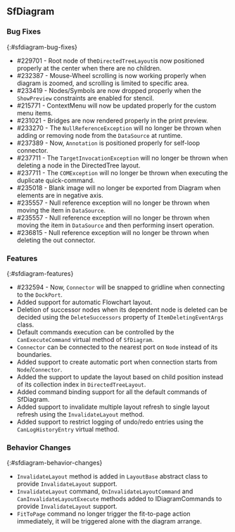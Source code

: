 ## SfDiagram

### Bug Fixes
{:#sfdiagram-bug-fixes}

* \#229701 - Root node of the`DirectedTreeLayout`is now positioned properly at the center when there are no children.
* \#232387 - Mouse-Wheel scrolling is now working properly when diagram is zoomed, and scrolling is limited to specific area.
* \#233419 - Nodes/Symbols are now dropped properly when the `ShowPreview` constraints are enabled for stencil.
* \#215771 - ContextMenu will now be updated properly for the custom menu items.
* \#231021 - Bridges are now rendered properly in the print preview.
* \#233270 - The `NullReferenceException` will no longer be thrown when adding or removing node from the `DataSource` at runtime.
* \#237389 - Now, `Annotation` is positioned properly for self-loop connector.
* \#237711 - The `TargetInvocationException` will no longer be thrown when deleting a node in the DirectedTree layout.
* \#237711 - The `COMException` will no longer be thrown when executing the duplicate quick-command.
* \#235018 - Blank image will no longer be exported from Diagram when elements are in negative axis.
* \#235557 - Null reference exception will no longer be thrown when moving the item in `DataSource`.
* \#235557 - Null reference exception will no longer be thrown when moving the item in `DataSource` and then performing insert operation.
* \#236815 - Null reference exception will no longer be thrown when deleting the out connector.

### Features
{:#sfdiagram-features}

* \#232594 - Now, `Connector` will be snapped to gridline when connecting to the `DockPort`.
* Added support for automatic Flowchart layout.
* Deletion of successor nodes when its dependent node is deleted can be decided using the `DeleteSuccessors` property of `ItemDeletingEventArgs` class.
* Default commands execution can be controlled by the `CanExecuteCommand` virtual method of `SfDiagram`.
* `Connector` can be connected to the nearest port on `Node` instead of its boundaries.
* Added support to create automatic port when connection starts from `Node`/`Connector`.
* Added the support to update the layout based on child position instead of its collection index in `DirectedTreeLayout`.
* Added command binding support for all the default commands of SfDiagram.
* Added support to invalidate multiple layout refresh to single layout refresh using the `InvalidateLayout` method.
* Added support to restrict logging of undo/redo entries using the `CanLogHistoryEntry` virtual method.

### Behavior Changes
{:#sfdiagram-behavior-changes}

* `InvalidateLayout` method is added in `LayoutBase` abstract class to provide `InvalidateLayout` support.
* `InvalidateLayout` command, `OnInvalidateLayoutCommand` and `CanInvalidateLayoutExecute` methods added to IDiagramCommands to provide `InvalidateLayout` support.
* `FitToPage` command no longer trigger the fit-to-page action immediately, it will be triggered alone with the diagram arrange.
